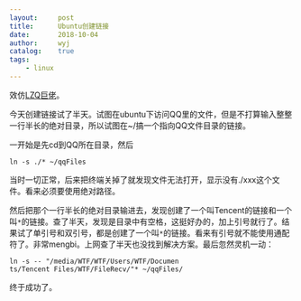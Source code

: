 ```yaml
---
layout:		post
title:		Ubuntu创建链接
date:		2018-10-04
author:		wyj
catalog:	true
tags:
    - linux
---
```


效仿[LZQ巨佬](https://lzq.blog.luogu.org/)。

今天创建链接试了半天。试图在ubuntu下访问QQ里的文件，但是不打算输入整整一行半长的绝对目录，所以试图在~/搞一个指向QQ文件目录的链接。

一开始是先cd到QQ所在目录，然后
```
ln -s ./* ~/qqFiles

```
当时一切正常，后来把终端关掉了就发现文件无法打开，显示没有./xxx这个文件。看来必须要使用绝对路径。

然后把那个一行半长的绝对目录输进去，发现创建了一个叫Tencent的链接和一个叫` * `的链接。查了半天，发现是目录中有空格，这挺好办的，加上引号就行了。结果试了单引号和双引号，都是创建了一个叫` * `的链接。看来有引号就不能使用通配符了。非常mengbi。上网查了半天也没找到解决方案。最后忽然灵机一动：
```
ln -s -- "/media/WTF/WTF/Users/WTF/Documen
ts/Tencent Files/WTF/FileRecv/"* ~/qqFiles/
```
终于成功了。
